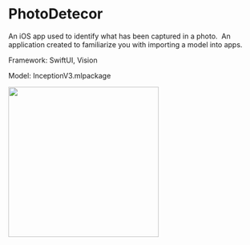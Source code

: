 # PhotoDetecor
An iOS app used to identify what has been captured in a photo.  An application created to familiarize you with importing a model into apps.


Framework: SwiftUI, Vision


Model: InceptionV3.mlpackage

<img src="https://github.com/dipiro/PhotoDetector/assets/30670539/c9ed2890-6c9d-4825-ad4b-37c5a758414c" width="300">
